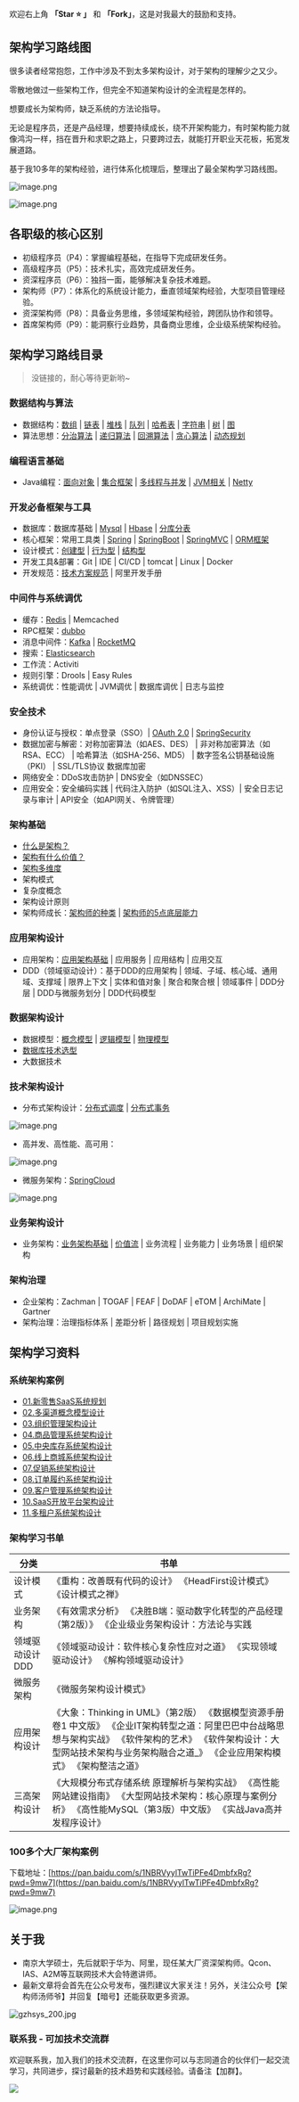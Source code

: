 欢迎右上角 **「Star ⭐️ 」** 和 **「Fork」**，这是对我最大的鼓励和支持。

## 架构学习路线图

很多读者经常抱怨，工作中涉及不到太多架构设计，对于架构的理解少之又少。

零散地做过一些架构工作，但完全不知道架构设计的全流程是怎样的。

想要成长为架构师，缺乏系统的方法论指导。

无论是程序员，还是产品经理，想要持续成长，绕不开架构能力，有时架构能力就像鸿沟一样，挡在晋升和求职之路上，只要跨过去，就能打开职业天花板，拓宽发展道路。

基于我10多年的架构经验，进行体系化梳理后，整理出了最全架构学习路线图。

![image.png](pic//image.png)

![image.png](pic//image%201.png)

## 各职级的核心区别

- 初级程序员（P4）：掌握编程基础，在指导下完成研发任务。
- 高级程序员（P5）：技术扎实，高效完成研发任务。
- 资深程序员（P6）：独挡一面，能够解决复杂技术难题。
- 架构师（P7）：体系化的系统设计能力，垂直领域架构经验，大型项目管理经验。
- 资深架构师（P8）：具备业务思维，多领域架构经验，跨团队协作和领导。
- 首席架构师（P9）：能洞察行业趋势，具备商业思维，企业级系统架构经验。

## 架构学习路线目录

> 没链接的，耐心等待更新哟~

### 数据结构与算法

- 数据结构：[数组](https://tangshiye.cn/02.%E7%AE%97%E6%B3%95/01.%20%E6%95%B0%E7%BB%84/01.%20%E6%95%B0%E7%BB%84%E5%9F%BA%E7%A1%80%E7%9F%A5%E8%AF%86/01.%20%E6%95%B0%E7%BB%84%E5%9F%BA%E7%A1%80%E7%9F%A5%E8%AF%86.html) | [链表](https://tangshiye.cn/02.%E7%AE%97%E6%B3%95/02.%20%E9%93%BE%E8%A1%A8/01.%20%E9%93%BE%E8%A1%A8%E5%9F%BA%E7%A1%80%E7%9F%A5%E8%AF%86/01.%20%E9%93%BE%E8%A1%A8%E5%9F%BA%E7%A1%80%E7%9F%A5%E8%AF%86.html) | [堆栈](https://tangshiye.cn/02.%E7%AE%97%E6%B3%95/03.%20%E5%A0%86%E6%A0%88/01.%20%E5%A0%86%E6%A0%88%E5%9F%BA%E7%A1%80%E7%9F%A5%E8%AF%86/01.%20%E5%A0%86%E6%A0%88%E5%9F%BA%E7%A1%80%E7%9F%A5%E8%AF%86.html) | [队列](https://tangshiye.cn/02.%E7%AE%97%E6%B3%95/04.%20%E9%98%9F%E5%88%97/01.%20%E9%98%9F%E5%88%97%E5%9F%BA%E7%A1%80%E7%9F%A5%E8%AF%86/01.%20%E9%98%9F%E5%88%97%E5%9F%BA%E7%A1%80%E7%9F%A5%E8%AF%86.html) | [哈希表](https://tangshiye.cn/02.%E7%AE%97%E6%B3%95/05.%20%E5%93%88%E5%B8%8C%E8%A1%A8/01.%20%E5%93%88%E5%B8%8C%E8%A1%A8%E7%9F%A5%E8%AF%86.html) | [字符串](https://tangshiye.cn/02.%E7%AE%97%E6%B3%95/06.%20%E5%AD%97%E7%AC%A6%E4%B8%B2/01.%20%E5%AD%97%E7%AC%A6%E4%B8%B2%E5%9F%BA%E7%A1%80%E7%9F%A5%E8%AF%86/01.%20%E5%AD%97%E7%AC%A6%E4%B8%B2%E5%9F%BA%E7%A1%80%E7%9F%A5%E8%AF%86.html) | [树](https://tangshiye.cn/02.%E7%AE%97%E6%B3%95/07.%20%E6%A0%91/01.%20%E4%BA%8C%E5%8F%89%E6%A0%91/01.%20%E6%A0%91%E4%B8%8E%E4%BA%8C%E5%8F%89%E6%A0%91%E7%9A%84%E5%9F%BA%E7%A1%80%E7%9F%A5%E8%AF%86.html) | [图](https://tangshiye.cn/02.%E7%AE%97%E6%B3%95/08.%20%E5%9B%BE/01.%20%E5%9B%BE%E7%9A%84%E5%9F%BA%E7%A1%80%E7%9F%A5%E8%AF%86/01.%20%E5%9B%BE%E7%9A%84%E5%AE%9A%E4%B9%89%E5%92%8C%E5%88%86%E7%B1%BB.html)
- 算法思想：[分治算法](https://tangshiye.cn/02.%E7%AE%97%E6%B3%95/09.%20%E5%9F%BA%E7%A1%80%E7%AE%97%E6%B3%95/03.%20%E5%88%86%E6%B2%BB%E7%AE%97%E6%B3%95/01.%20%E5%88%86%E6%B2%BB%E7%AE%97%E6%B3%95%E7%9F%A5%E8%AF%86.html) | [递归算法](https://tangshiye.cn/02.%E7%AE%97%E6%B3%95/09.%20%E5%9F%BA%E7%A1%80%E7%AE%97%E6%B3%95/02.%20%E9%80%92%E5%BD%92%E7%AE%97%E6%B3%95/01.%20%E9%80%92%E5%BD%92%E7%AE%97%E6%B3%95%E7%9F%A5%E8%AF%86.html) | [回溯算法](https://tangshiye.cn/02.%E7%AE%97%E6%B3%95/09.%20%E5%9F%BA%E7%A1%80%E7%AE%97%E6%B3%95/04.%20%E5%9B%9E%E6%BA%AF%E7%AE%97%E6%B3%95/01.%20%E5%9B%9E%E6%BA%AF%E7%AE%97%E6%B3%95%E7%9F%A5%E8%AF%86.html) | [贪心算法](https://tangshiye.cn/02.%E7%AE%97%E6%B3%95/09.%20%E5%9F%BA%E7%A1%80%E7%AE%97%E6%B3%95/05.%20%E8%B4%AA%E5%BF%83%E7%AE%97%E6%B3%95/01.%20%E8%B4%AA%E5%BF%83%E7%AE%97%E6%B3%95%E7%9F%A5%E8%AF%86.html) | [动态规划](https://tangshiye.cn/02.%E7%AE%97%E6%B3%95/10.%20%E5%8A%A8%E6%80%81%E8%A7%84%E5%88%92/01.%20%E5%8A%A8%E6%80%81%E8%A7%84%E5%88%92%E5%9F%BA%E7%A1%80/01.%20%E5%8A%A8%E6%80%81%E8%A7%84%E5%88%92%E5%9F%BA%E7%A1%80%E7%9F%A5%E8%AF%86.html)

### 编程语言基础

- Java编程：[面向对象](https://tangshiye.cn/01.Java/01.Java%E5%9F%BA%E7%A1%80/01.%E9%9D%A2%E5%90%91%E5%AF%B9%E8%B1%A1.html) | [集合框架](https://tangshiye.cn/01.Java/02.Java%E9%9B%86%E5%90%88%E6%A1%86%E6%9E%B6/01.%E6%A6%82%E8%A7%88.html) | [多线程与并发](https://tangshiye.cn/01.Java/03.Java%E5%A4%9A%E7%BA%BF%E7%A8%8B%E4%B8%8E%E5%B9%B6%E5%8F%91/01.%E5%B9%B6%E5%8F%91%E7%BC%96%E7%A8%8B%E7%9A%84%E4%BC%98%E7%BC%BA%E7%82%B9.html) | [JVM相关](https://tangshiye.cn/01.Java/04.JVM%E7%9B%B8%E5%85%B3/01.JVM%E5%86%85%E5%AD%98%E7%BB%93%E6%9E%84.html) | [Netty](https://tangshiye.cn/01.Java/06.Netty/01.netty%E5%85%A5%E9%97%A8%EF%BC%88%E4%B8%80%EF%BC%89%20netty%E4%BB%8B%E7%BB%8D.html) 

### 开发必备框架与工具

- 数据库：数据库基础  | [Mysql](https://tangshiye.cn/03.%E6%95%B0%E6%8D%AE%E5%BA%93/01.Mysql%E8%AF%A6%E8%A7%A3/)  | [Hbase](https://tangshiye.cn/03.%E6%95%B0%E6%8D%AE%E5%BA%93/03.Hbase%E8%AF%A6%E8%A7%A3/01.HBase%E6%9E%B6%E6%9E%84.html) | [分库分表](https://tangshiye.cn/04.%E6%A1%86%E6%9E%B6%E4%B8%8E%E4%B8%AD%E9%97%B4%E4%BB%B6/10.Sharding-JDBC/)
- 核心框架：常用工具类 | [Spring](https://tangshiye.cn/04.%E6%A1%86%E6%9E%B6%E4%B8%8E%E4%B8%AD%E9%97%B4%E4%BB%B6/01.Spring/) | [SpringBoot](https://tangshiye.cn/04.%E6%A1%86%E6%9E%B6%E4%B8%8E%E4%B8%AD%E9%97%B4%E4%BB%B6/03.SpringBoot/) | [SpringMVC](https://tangshiye.cn/04.%E6%A1%86%E6%9E%B6%E4%B8%8E%E4%B8%AD%E9%97%B4%E4%BB%B6/02.SpringMVC/) | [ORM框架](https://tangshiye.cn/04.%E6%A1%86%E6%9E%B6%E4%B8%8E%E4%B8%AD%E9%97%B4%E4%BB%B6/09.Mybatis/)
- 设计模式：[创建型](https://tangshiye.cn/01.Java/05.%E8%AE%BE%E8%AE%A1%E6%A8%A1%E5%BC%8F/) | [行为型](https://tangshiye.cn/01.Java/05.%E8%AE%BE%E8%AE%A1%E6%A8%A1%E5%BC%8F/) | [结构型](https://tangshiye.cn/01.Java/05.%E8%AE%BE%E8%AE%A1%E6%A8%A1%E5%BC%8F/)
- 开发工具&部署：Git | IDE | CI/CD | tomcat | Linux | Docker
- 开发规范：[技术方案规范](https://tangshiye.cn/07.%E5%BC%80%E5%8F%91%E8%A7%84%E8%8C%83/01.%E6%8A%80%E6%9C%AF%E6%96%B9%E6%A1%88%E6%A8%A1%E6%9D%BF.html) | 阿里开发手册

### 中间件与系统调优

- 缓存：[Redis](https://tangshiye.cn/03.%E6%95%B0%E6%8D%AE%E5%BA%93/02.Redis%E8%AF%A6%E8%A7%A3/) | Memcached
- RPC框架：[dubbo](https://tangshiye.cn/04.%E6%A1%86%E6%9E%B6%E4%B8%8E%E4%B8%AD%E9%97%B4%E4%BB%B6/06.Dubbo)
- 消息中间件：[Kafka](https://tangshiye.cn/04.%E6%A1%86%E6%9E%B6%E4%B8%8E%E4%B8%AD%E9%97%B4%E4%BB%B6/07.Kafka/) | [RocketMQ](https://tangshiye.cn/04.%E6%A1%86%E6%9E%B6%E4%B8%8E%E4%B8%AD%E9%97%B4%E4%BB%B6/08.RocketMQ/)
- 搜索：[Elasticsearch](https://tangshiye.cn/03.%E6%95%B0%E6%8D%AE%E5%BA%93/04.Elasticsearch/)
- 工作流：Activiti
- 规则引擎：Drools | Easy Rules
- 系统调优：性能调优 | JVM调优 | 数据库调优 | 日志与监控

### 安全技术

- 身份认证与授权：单点登录（SSO）| [OAuth 2.0](https://tangshiye.cn/04.%E6%A1%86%E6%9E%B6%E4%B8%8E%E4%B8%AD%E9%97%B4%E4%BB%B6/11.OAuth2/) | [SpringSecurity](https://tangshiye.cn/04.%E6%A1%86%E6%9E%B6%E4%B8%8E%E4%B8%AD%E9%97%B4%E4%BB%B6/05.SpringSecurity/)
- 数据加密与解密：对称加密算法（如AES、DES） | 非对称加密算法（如RSA、ECC） | 哈希算法（如SHA-256、MD5） | 数字签名公钥基础设施（PKI） | SSL/TLS协议 数据库加密
- 网络安全：DDoS攻击防护 | DNS安全（如DNSSEC）
- 应用安全：安全编码实践 | 代码注入防护（如SQL注入、XSS）| 安全日志记录与审计 | API安全（如API网关、令牌管理）

### 架构基础

- [什么是架构？](https://tangshiye.cn/05.%E6%9E%B6%E6%9E%84%E8%AE%BE%E8%AE%A1/01.%E6%9E%B6%E6%9E%84%E5%9F%BA%E7%A1%80/01.%E4%B8%80%E6%96%87%E6%90%9E%E6%87%82%E4%BB%80%E4%B9%88%E6%98%AF%E6%9E%B6%E6%9E%84.html)
- [架构有什么价值？](https://tangshiye.cn/05.%E6%9E%B6%E6%9E%84%E8%AE%BE%E8%AE%A1/01.%E6%9E%B6%E6%9E%84%E5%9F%BA%E7%A1%80/02.%E4%B8%80%E6%96%87%E6%90%9E%E6%87%82%E6%9E%B6%E6%9E%84%E8%AE%BE%E8%AE%A1%E7%9A%84%E7%9B%AE%E7%9A%84.html)
- [架构多维度](https://tangshiye.cn/05.%E6%9E%B6%E6%9E%84%E8%AE%BE%E8%AE%A1/01.%E6%9E%B6%E6%9E%84%E5%9F%BA%E7%A1%80/03.%E4%BB%8E%E5%A4%9A%E7%BB%B4%E5%BA%A6%E7%90%86%E8%A7%A3%E6%9E%B6%E6%9E%84.html)
- 架构模式
- 复杂度概念
- 架构设计原则
- 架构师成长：[架构师的种类](https://tangshiye.cn/05.%E6%9E%B6%E6%9E%84%E8%AE%BE%E8%AE%A1/11.%E6%9E%B6%E6%9E%84%E5%B8%88%E6%88%90%E9%95%BF/01.%E6%9E%B6%E6%9E%84%E5%B8%88%E6%88%90%E9%95%BF%E8%B7%AF%E7%BA%BF.html) | [架构师的5点底层能力](https://tangshiye.cn/05.%E6%9E%B6%E6%9E%84%E8%AE%BE%E8%AE%A1/11.%E6%9E%B6%E6%9E%84%E5%B8%88%E6%88%90%E9%95%BF/02.%E6%9E%B6%E6%9E%84%E5%B8%88%E7%9A%845%E7%82%B9%E5%BA%95%E5%B1%82%E8%83%BD%E5%8A%9B.html)

### 应用架构设计

- 应用架构：[应用架构基础](https://tangshiye.cn/05.%E6%9E%B6%E6%9E%84%E8%AE%BE%E8%AE%A1/05.%E5%BA%94%E7%94%A8%E6%9E%B6%E6%9E%84%E7%9A%84%E6%A0%B8%E5%BF%83%E6%A6%82%E5%BF%B5.html) | 应用服务 | 应用结构 | 应用交互
- DDD（领域驱动设计）：基于DDD的应用架构 | 领域、子域、核心域、通用域、支撑域 | 限界上下文 | 实体和值对象 | 聚合和聚合根 | 领域事件 | DDD分层 | DDD与微服务划分 | DDD代码模型

### 数据架构设计

- 数据模型：[概念模型](https://tangshiye.cn/05.%E6%9E%B6%E6%9E%84%E8%AE%BE%E8%AE%A1/04.%E6%95%B0%E6%8D%AE%E6%9E%B6%E6%9E%84/) | [逻辑模型](https://tangshiye.cn/05.%E6%9E%B6%E6%9E%84%E8%AE%BE%E8%AE%A1/04.%E6%95%B0%E6%8D%AE%E6%9E%B6%E6%9E%84/) | [物理模型](https://tangshiye.cn/05.%E6%9E%B6%E6%9E%84%E8%AE%BE%E8%AE%A1/04.%E6%95%B0%E6%8D%AE%E6%9E%B6%E6%9E%84/)
- [数据库技术选型](https://tangshiye.cn/05.%E6%9E%B6%E6%9E%84%E8%AE%BE%E8%AE%A1/04.%E6%95%B0%E6%8D%AE%E6%9E%B6%E6%9E%84/)
- 大数据技术

### 技术架构设计

- 分布式架构设计：[分布式调度](https://tangshiye.cn/04.%E6%A1%86%E6%9E%B6%E4%B8%8E%E4%B8%AD%E9%97%B4%E4%BB%B6/12.XXL-JOB/) | [分布式事务](https://tangshiye.cn/05.%E6%9E%B6%E6%9E%84%E8%AE%BE%E8%AE%A1/05.%E5%88%86%E5%B8%83%E5%BC%8F%E4%BA%8B%E5%8A%A1/)

![image.png](pic//image%202.png)

- 高并发、高性能、高可用：

![image.png](pic//image%203.png)

- 微服务架构：[SpringCloud](https://tangshiye.cn/04.%E6%A1%86%E6%9E%B6%E4%B8%8E%E4%B8%AD%E9%97%B4%E4%BB%B6/04.SpringCloud/)

![image.png](pic//image%204.png)

### 业务架构设计

- 业务架构：[业务架构基础](https://tangshiye.cn/05.%E6%9E%B6%E6%9E%84%E8%AE%BE%E8%AE%A1/04.%E4%B8%9A%E5%8A%A1%E6%9E%B6%E6%9E%84%E7%9A%84%E6%A0%B8%E5%BF%83%E6%A6%82%E5%BF%B5.html) | [价值流](https://tangshiye.cn/05.%E6%9E%B6%E6%9E%84%E8%AE%BE%E8%AE%A1/11.%E6%9E%B6%E6%9E%84%E5%B8%88%E6%88%90%E9%95%BF/02.%E6%9E%B6%E6%9E%84%E5%B8%88%E7%9A%845%E7%82%B9%E5%BA%95%E5%B1%82%E8%83%BD%E5%8A%9B.html) | 业务流程 | 业务能力 | 业务场景 | 组织架构

### 架构治理

- 企业架构：Zachman | TOGAF | FEAF | DoDAF | eTOM | ArchiMate | Gartner
- 架构治理：治理指标体系 | 差距分析 | 路径规划 | 项目规划实施



## 架构学习资料

### 系统架构案例

- [01.新零售SaaS系统规划](https://tangshiye.cn/06.%E7%B3%BB%E7%BB%9F%E6%A1%88%E4%BE%8B/01.%E6%96%B0%E9%9B%B6%E5%94%AESaaS%E7%B3%BB%E7%BB%9F%E8%A7%84%E5%88%92.html)
- [02.多渠道概念模型设计](https://tangshiye.cn/06.%E7%B3%BB%E7%BB%9F%E6%A1%88%E4%BE%8B/02.%E5%A4%9A%E6%B8%A0%E9%81%93%E6%A6%82%E5%BF%B5%E6%A8%A1%E5%9E%8B%E8%AE%BE%E8%AE%A1.html)
- [03.组织管理架构设计](https://tangshiye.cn/06.%E7%B3%BB%E7%BB%9F%E6%A1%88%E4%BE%8B/03.%E7%BB%84%E7%BB%87%E7%AE%A1%E7%90%86%E6%9E%B6%E6%9E%84%E8%AE%BE%E8%AE%A1.html)
- [04.商品管理系统架构设计](https://tangshiye.cn/06.%E7%B3%BB%E7%BB%9F%E6%A1%88%E4%BE%8B/04.%E5%95%86%E5%93%81%E7%AE%A1%E7%90%86%E7%B3%BB%E7%BB%9F%E6%9E%B6%E6%9E%84%E8%AE%BE%E8%AE%A1.html)
- [05.中央库存系统架构设计](https://tangshiye.cn/06.%E7%B3%BB%E7%BB%9F%E6%A1%88%E4%BE%8B/05.%E4%B8%AD%E5%A4%AE%E5%BA%93%E5%AD%98%E7%B3%BB%E7%BB%9F%E6%9E%B6%E6%9E%84%E8%AE%BE%E8%AE%A1.html)
- [06.线上商城系统架构设计](https://tangshiye.cn/06.%E7%B3%BB%E7%BB%9F%E6%A1%88%E4%BE%8B/06.%E7%BA%BF%E4%B8%8A%E5%95%86%E5%9F%8E%E7%B3%BB%E7%BB%9F%E6%9E%B6%E6%9E%84%E8%AE%BE%E8%AE%A1.html)
- [07.促销系统架构设计](https://tangshiye.cn/06.%E7%B3%BB%E7%BB%9F%E6%A1%88%E4%BE%8B/07.%E4%BF%83%E9%94%80%E7%B3%BB%E7%BB%9F%E6%9E%B6%E6%9E%84%E8%AE%BE%E8%AE%A1.html)
- [08.订单履约系统架构设计](https://tangshiye.cn/06.%E7%B3%BB%E7%BB%9F%E6%A1%88%E4%BE%8B/08.%E8%AE%A2%E5%8D%95%E5%B1%A5%E7%BA%A6%E7%B3%BB%E7%BB%9F%E6%9E%B6%E6%9E%84%E8%AE%BE%E8%AE%A1.html)
- [09.客户管理系统架构设计](https://tangshiye.cn/06.%E7%B3%BB%E7%BB%9F%E6%A1%88%E4%BE%8B/09.%E5%AE%A2%E6%88%B7%E7%AE%A1%E7%90%86%E7%B3%BB%E7%BB%9F%E6%9E%B6%E6%9E%84%E8%AE%BE%E8%AE%A1.html)
- [10.SaaS开放平台架构设计](https://tangshiye.cn/06.%E7%B3%BB%E7%BB%9F%E6%A1%88%E4%BE%8B/10.SaaS%E5%BC%80%E6%94%BE%E5%B9%B3%E5%8F%B0%E6%9E%B6%E6%9E%84%E8%AE%BE%E8%AE%A1.html)
- [11.多租户系统架构设计](https://tangshiye.cn/06.%E7%B3%BB%E7%BB%9F%E6%A1%88%E4%BE%8B/11.%E5%A4%9A%E7%A7%9F%E6%88%B7%E7%B3%BB%E7%BB%9F%E6%9E%B6%E6%9E%84%E8%AE%BE%E8%AE%A1.html)

### 架构学习书单

| **分类**        | **书单**                                                     |
| --------------- | ------------------------------------------------------------ |
| 设计模式        | 《重构：改善既有代码的设计》 《HeadFirst设计模式》 《设计模式之禅》 |
| 业务架构        | 《有效需求分析》 《决胜B端：驱动数字化转型的产品经理（第2版）》 《企业级业务架构设计：方法论与实践 |
| 领域驱动设计DDD | 《领域驱动设计：软件核心复杂性应对之道》 《实现领域驱动设计》 《解构领域驱动设计》 |
| 微服务架构      | 《微服务架构设计模式》                                       |
| 应用架构设计    | 《大象：Thinking in UML》（第2版） 《数据模型资源手册 卷1 中文版》 《企业IT架构转型之道：阿里巴巴中台战略思想与架构实战》 《软件架构的艺术》 《软件架构设计：大型网站技术架构与业务架构融合之道_》 《企业应用架构模式》 《架构整洁之道》 |
| 三高架构设计    | 《大规模分布式存储系统 原理解析与架构实战》 《高性能网站建设指南》 《大型网站技术架构：核心原理与案例分析》 《高性能MySQL（第3版）中文版》 《实战Java高并发程序设计》 |

### 100多个大厂架构案例

下载地址：[https://pan.baidu.com/s/1NBRVyylTwTiPFe4DmbfxRg?pwd=9mw7](https://pan.baidu.com/s/1NBRVyylTwTiPFe4DmbfxRg?pwd=9mw7)

![image.png](pic//image%205.png)

## 关于我

- 南京大学硕士，先后就职于华为、阿里，现任某大厂资深架构师。Qcon、IAS、A2M等互联网技术大会特邀讲师。
- 最新文章将会首先在公众号发布，强烈建议大家关注！另外，关注公众号【架构师汤师爷】并回复【暗号】还能获取更多资源。

![gzhsys_200.jpg](pic//gzhsys_200.jpg)

### 联系我 - 可加技术交流群

欢迎联系我，加入我们的技术交流群，在这里你可以与志同道合的伙伴们一起交流学习，共同进步，探讨最新的技术趋势和实践经验。请备注【加群】。

![](pic//vx_200.jpg)
